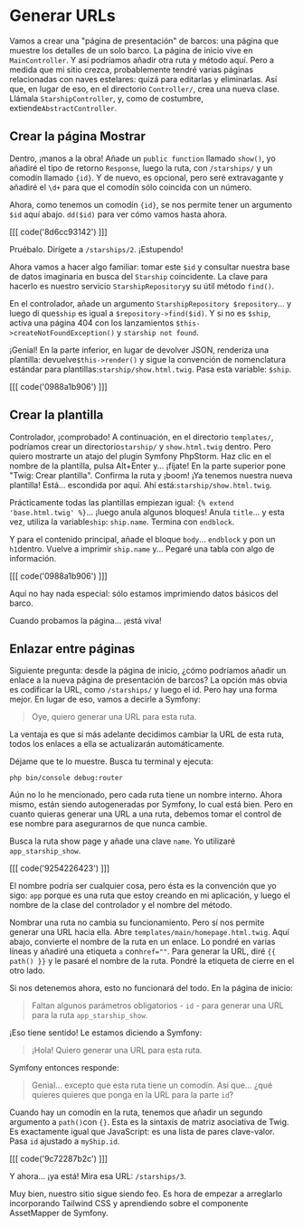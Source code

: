 # Generar URLs

Vamos a crear una "página de presentación" de barcos: una página que muestre los detalles de un solo barco. La página de inicio vive en `MainController`. Y así podríamos añadir otra ruta y método aquí. Pero a medida que mi sitio crezca, probablemente tendré varias páginas relacionadas con naves estelares: quizá para editarlas y eliminarlas. Así que, en lugar de eso, en el directorio `Controller/`, crea una nueva clase. Llámala `StarshipController`, y, como de costumbre, extiende`AbstractController`.

## Crear la página Mostrar

Dentro, ¡manos a la obra! Añade un `public function` llamado `show()`, yo añadiré el tipo de retorno `Response`, luego la ruta, con `/starships/` y un comodín llamado `{id}`. Y de nuevo, es opcional, pero seré extravagante y añadiré el `\d+` para que el comodín sólo coincida con un número.

Ahora, como tenemos un comodín `{id}`, se nos permite tener un argumento `$id` aquí abajo. `dd($id)` para ver cómo vamos hasta ahora.

[[[ code('8d6cc93142') ]]]

Pruébalo. Dirígete a `/starships/2`. ¡Estupendo!

Ahora vamos a hacer algo familiar: tomar este `$id` y consultar nuestra base de datos imaginaria en busca del `Starship` coincidente. La clave para hacerlo es nuestro servicio `StarshipRepository`y su útil método `find()`.

En el controlador, añade un argumento `StarshipRepository $repository`... y luego di que`$ship` es igual a `$repository->find($id)`. Y si no es `$ship`, activa una página 404 con los lanzamientos `$this->createNotFoundException()` y `starship not found`.

¡Genial! En la parte inferior, en lugar de devolver JSON, renderiza una plantilla: devuelve`$this->render()` y sigue la convención de nomenclatura estándar para plantillas:`starship/show.html.twig`. Pasa esta variable: `$ship`.

[[[ code('0988a1b906') ]]]

## Crear la plantilla

Controlador, ¡comprobado! A continuación, en el directorio `templates/`, podríamos crear un directorio`starship/` y `show.html.twig` dentro. Pero quiero mostrarte un atajo del plugin Symfony PhpStorm. Haz clic en el nombre de la plantilla, pulsa Alt+Enter y... ¡fíjate! En la parte superior pone "Twig: Crear plantilla". Confirma la ruta y ¡boom! ¡Ya tenemos nuestra nueva plantilla! Está... escondida por aquí. Ahí está:`starship/show.html.twig`.

Prácticamente todas las plantillas empiezan igual: `{% extend 'base.html.twig' %}`... ¡luego anula algunos bloques! Anula `title`... y esta vez, utiliza la variable`ship`: `ship.name`. Termina con `endblock`.

Y para el contenido principal, añade el bloque `body`... `endblock` y pon un `h1`dentro. Vuelve a imprimir `ship.name` y... Pegaré una tabla con algo de información.

[[[ code('0988a1b906') ]]]

Aquí no hay nada especial: sólo estamos imprimiendo datos básicos del barco.

Cuando probamos la página... ¡está viva!

## Enlazar entre páginas

Siguiente pregunta: desde la página de inicio, ¿cómo podríamos añadir un enlace a la nueva página de presentación de barcos? La opción más obvia es codificar la URL, como `/starships/` y luego el id. Pero hay una forma mejor. En lugar de eso, vamos a decirle a Symfony:

> Oye, quiero generar una URL para esta ruta.

La ventaja es que si más adelante decidimos cambiar la URL de esta ruta, todos los enlaces a ella se actualizarán automáticamente.

Déjame que te lo muestre. Busca tu terminal y ejecuta:

```terminal
php bin/console debug:router
```

Aún no lo he mencionado, pero cada ruta tiene un nombre interno. Ahora mismo, están siendo autogeneradas por Symfony, lo cual está bien. Pero en cuanto quieras generar una URL a una ruta, debemos tomar el control de ese nombre para asegurarnos de que nunca cambie.

Busca la ruta show page y añade una clave `name`. Yo utilizaré `app_starship_show`.

[[[ code('9254226423') ]]]

El nombre podría ser cualquier cosa, pero ésta es la convención que yo sigo: `app` porque es una ruta que estoy creando en mi aplicación, y luego el nombre de la clase del controlador y el nombre del método.

Nombrar una ruta no cambia su funcionamiento. Pero sí nos permite generar una URL hacia ella. Abre `templates/main/homepage.html.twig`. Aquí abajo, convierte el nombre de la ruta en un enlace. Lo pondré en varias líneas y añadiré una etiqueta `a` con`href=""`. Para generar la URL, diré `{{ path() }}` y le pasaré el nombre de la ruta. Pondré la etiqueta de cierre en el otro lado.

Si nos detenemos ahora, esto no funcionará del todo. En la página de inicio:

> Faltan algunos parámetros obligatorios - `id` - para generar una URL para la ruta
> `app_starship_show`.

¡Eso tiene sentido! Le estamos diciendo a Symfony:

> ¡Hola! Quiero generar una URL para esta ruta.

Symfony entonces responde:

> Genial... excepto que esta ruta tiene un comodín. Así que... ¿qué quieres
> quieres que ponga en la URL para la parte `id`? 

Cuando hay un comodín en la ruta, tenemos que añadir un segundo argumento a `path()`con `{}`. Esta es la sintaxis de matriz asociativa de Twig. Es exactamente igual que JavaScript: es una lista de pares clave-valor. Pasa `id` ajustado a `myShip.id`.

[[[ code('9c72287b2c') ]]]

Y ahora... ¡ya está! Mira esa URL: `/starships/3`.

Muy bien, nuestro sitio sigue siendo feo. Es hora de empezar a arreglarlo incorporando Tailwind CSS y aprendiendo sobre el componente AssetMapper de Symfony.
